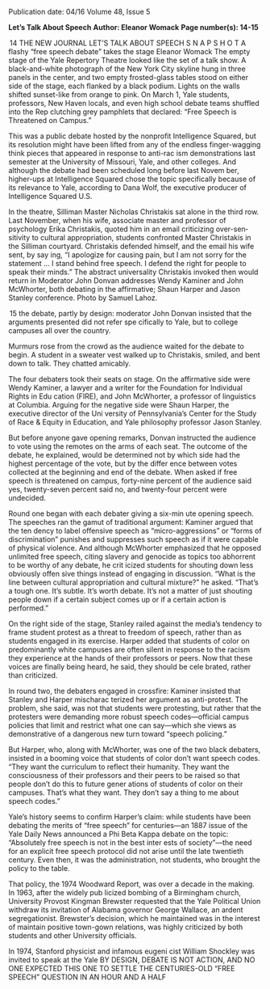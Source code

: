 Publication date: 04/16
Volume 48, Issue 5

**Let’s Talk About Speech**
**Author: Eleanor Womack**
**Page number(s): 14-15**

 14
THE  NEW  JOURNAL
LET’S TALK ABOUT SPEECH
S N A P S H O T
A flashy “free speech debate” takes the stage
Eleanor Womack 
The empty stage of the Yale Repertory Theatre 
looked like the set of a talk show. A black-and-white 
photograph of the New York City skyline hung in three 
panels in the center, and two empty frosted-glass tables 
stood on either side of the stage, each flanked by a black 
podium. Lights on the walls shifted sunset-like from 
orange to pink. On March 1, Yale students, professors, 
New Haven locals, and even high school debate teams 
shuffled into the Rep clutching grey pamphlets that 
declared: “Free Speech is Threatened on Campus.”

This was a public debate hosted by the nonprofit 
Intelligence Squared, but its resolution might have 
been lifted from any of the endless finger-wagging 
think pieces that appeared in response to anti-rac­
ism demonstrations last semester at the University of 
Missouri, Yale, and other colleges. And although the 
debate had been scheduled long before last Novem­
ber, higher-ups at Intelligence Squared chose the topic 
specifically because of its relevance to Yale, according 
to Dana Wolf, the executive producer of Intelligence 
Squared U.S.

In the theatre, Silliman Master Nicholas Christakis 
sat alone in the third row. Last November, when his 
wife, associate master and professor of psychology Erika 
Christakis, quoted him in an email criticizing over-sen­
sitivity to cultural appropriation, students confronted 
Master Christakis in the Silliman courtyard. Christakis 
defended himself, and the email his wife sent, by say­
ing, “I apologize for causing pain, but I am not sorry for 
the statement … I stand behind free speech. I defend 
the right for people to speak their minds.” The abstract 
universality Christakis invoked then would return in 
Moderator John Donvan addresses Wendy Kaminer and John McWhorter, both debating in the affirmative; 
Shaun Harper and Jason Stanley conference. Photo by Samuel Lahoz.


 15
the debate, partly by design: moderator John Donvan 
insisted that the arguments presented did not refer spe­
cifically to Yale, but to college campuses all over the 
country.

Murmurs rose from the crowd as the audience 
waited for the debate to begin. A student in a sweater 
vest walked up to Christakis, smiled, and bent down to 
talk. They chatted amicably.

The four debaters took their seats on stage. On the 
affirmative side were Wendy Kaminer, a lawyer and a 
writer for the Foundation for Individual Rights in Edu­
cation (FIRE), and John McWhorter, a professor of 
linguistics at Columbia. Arguing for the negative side 
were Shaun Harper, the executive director of the Uni­
versity of Pennsylvania’s Center for the Study of Race 
& Equity in Education, and Yale philosophy professor 
Jason Stanley. 

But before anyone gave opening remarks, Donvan 
instructed the audience to vote using the remotes on 
the arms of each seat. The outcome of the debate, he 
explained, would be determined not by which side had 
the highest percentage of the vote, but by the differ­
ence between votes collected at the beginning and end 
of the debate. When asked if free speech is threatened 
on campus, forty-nine percent of the audience said yes, 
twenty-seven percent said no, and twenty-four percent 
were undecided.

Round one began with each debater giving a six-min­
ute opening speech. The speeches ran the gamut of 
traditional argument: Kaminer argued that the ten­
dency to label offensive speech as “micro-aggressions” 
or “forms of discrimination” punishes and suppresses 
such speech as if it were capable of physical violence. 
And although McWhorter emphasized that he opposed 
unlimited free speech, citing slavery and genocide as 
topics too abhorrent to be worthy of any debate, he crit­
icized students for shouting down less obviously offen­
sive things instead of engaging in discussion. “What is 
the line between cultural appropriation and cultural 
mixture?” he asked. “That’s a tough one. It’s subtle. It’s 
worth debate. It’s not a matter of just shouting people 
down if a certain subject comes up or if a certain action 
is performed.”

On the right side of the stage, Stanley railed against 
the media’s tendency to frame student protest as a 
threat to freedom of speech, rather than as students 
engaged in its exercise. Harper added that students 
of color on predominantly white campuses are often 
silent in response to the racism they experience at the 
hands of their professors or peers. Now that these voices 
are finally being heard, he said, they should be cele­
brated, rather than criticized.

In round two, the debaters engaged in crossfire: 
Kaminer insisted that Stanley and Harper mischarac­
terized her argument as anti-protest. The problem, she 
said, was not that students were protesting, but rather 
that the protesters were demanding more robust speech 
codes—official campus policies that limit and restrict 
what one can say—which she views as demonstrative of 
a dangerous new turn toward “speech policing.”

But Harper, who, along with McWhorter, was one of 
the two black debaters, insisted in a booming voice that 
students of color don’t want speech codes. “They want 
the curriculum to reflect their humanity. They want 
the consciousness of their professors and their peers to 
be raised so that people don’t do this to future gener­
ations of students of color on their campuses. That’s 
what they want. They don’t say a thing to me about 
speech codes.” 

Yale’s history seems to confirm Harper’s claim: 
while students have been debating the merits of “free 
speech” for centuries—an 1887 issue of the Yale Daily 
News announced a Phi Beta Kappa debate on the 
topic: “Absolutely free speech is not in the best inter­
ests of society”—the need for an explicit free speech 
protocol did not arise until the late twentieth century. 
Even then, it was the administration, not students, who 
brought the policy to the table.

That policy, the 1974 Woodward Report, was over a 
decade in the making. In 1963, after the widely pub­
licized bombing of a Birmingham church, University 
Provost Kingman Brewster requested that the Yale 
Political Union withdraw its invitation of Alabama 
governor George Wallace, an ardent segregationist. 
Brewster’s decision, which he maintained was in the 
interest of maintain positive town-gown relations, was 
highly criticized by both students and other University 
officials. 

In 1974, Stanford physicist and infamous eugeni­
cist William Shockley was invited to speak at the Yale 
BY DESIGN, DEBATE IS 
NOT ACTION, AND NO ONE 
EXPECTED THIS ONE TO 
SETTLE THE CENTURIES-OLD 
“FREE SPEECH” QUESTION 
IN AN HOUR AND A HALF